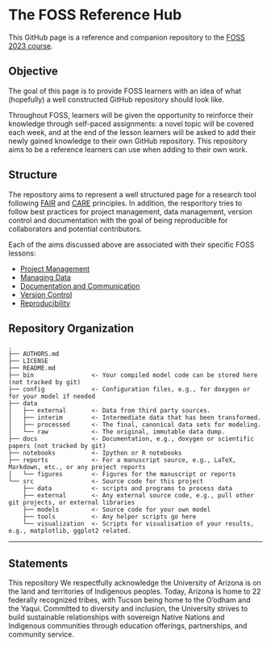 # The FOSS Reference Hub   

This GitHub page is a reference and companion repository to the [FOSS 2023 course](https://foss.cyverse.org/).

## Objective

The goal of this page is to provide FOSS learners with an idea of what (hopefully) a well constructed GitHub repository should look like.

Throughout FOSS, learners will be given the opportunity to reinforce their knowledge through self-paced assignments: a novel topic will be covered each week, and at the end of the lesson learners will be asked to add their newly gained knowledge to their own GitHub repository. This repository aims to be a reference learners can use when adding to their own work.

## Structure

The repository aims to represent a well structured page for a research tool following [FAIR](https://www.go-fair.org/fair-principles/) and [CARE](https://static1.squarespace.com/static/5d3799de845604000199cd24/t/5da9f4479ecab221ce848fb2/1571419335217/CARE+Principles_One+Pagers+FINAL_Oct_17_2019.pdf) principles. In addition, the resporitory tries to follow best practices for project management, data management, version control and documentation with the goal of being reproducible for collaborators and potential contributors.

Each of the aims discussed above are associated with their specific FOSS lessons:

- [Project Management](https://foss.cyverse.org/02_project_management/)
- [Managing Data](https://foss.cyverse.org/03_managing_data/)
- [Documentation and Communication](https://foss.cyverse.org/04_documentation_communication/)
- [Version Control](https://foss.cyverse.org/05_version_control/)
- [Reproducibility](https://foss.cyverse.org/06_reproducibility_i/)

## Repository Organization

```
.
├── AUTHORS.md
├── LICENSE
├── README.md
├── bin                <- Your compiled model code can be stored here (not tracked by git)
├── config             <- Configuration files, e.g., for doxygen or for your model if needed
├── data
│   ├── external       <- Data from third party sources.
│   ├── interim        <- Intermediate data that has been transformed.
│   ├── processed      <- The final, canonical data sets for modeling.
│   └── raw            <- The original, immutable data dump.
├── docs               <- Documentation, e.g., doxygen or scientific papers (not tracked by git)
├── notebooks          <- Ipython or R notebooks
├── reports            <- For a manuscript source, e.g., LaTeX, Markdown, etc., or any project reports
│   └── figures        <- Figures for the manuscript or reports
└── src                <- Source code for this project
    ├── data           <- scripts and programs to process data
    ├── external       <- Any external source code, e.g., pull other git projects, or external libraries
    ├── models         <- Source code for your own model
    ├── tools          <- Any helper scripts go here
    └── visualization  <- Scripts for visualisation of your results, e.g., matplotlib, ggplot2 related.
```
---

## Statements

This repository  We respectfully acknowledge the University of Arizona is on the land and territories of Indigenous peoples. Today, Arizona is home to 22 federally recognized tribes, with Tucson being home to the O’odham and the Yaqui. Committed to diversity and inclusion, the University strives to build sustainable relationships with sovereign Native Nations and Indigenous communities through education offerings, partnerships, and community service.